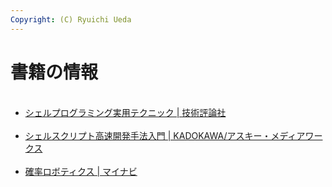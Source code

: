 ```yaml
---
Copyright: (C) Ryuichi Ueda
---
```



# 書籍の情報
<ul><br />
 <li><a href="https://blog.ueda.asia/?page_id=5787">シェルプログラミング実用テクニック | 技術評論社</a></li><br />
 <li><a href="http://blog.ueda.asia/?page_id=3237" title="開眼シェルスクリプト | SoftwareDesign" >シェルスクリプト高速開発手法入門 | KADOKAWA/アスキー・メディアワークス</a></li><br />
 <li><a href="https://blog.ueda.asia/?page_id=1441">確率ロボティクス | マイナビ</a></li><br />
</ul>

